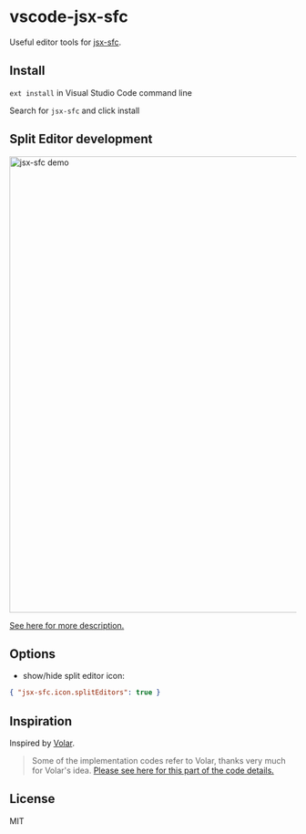 # vscode-jsx-sfc

Useful editor tools for [jsx-sfc](https://github.com/joe-sky/jsx-sfc).

## Install

`ext install` in Visual Studio Code command line

Search for `jsx-sfc` and click install

## Split Editor development

<p>
  <img alt="jsx-sfc demo" src="https://user-images.githubusercontent.com/12705724/121485542-dbb8d180-ca02-11eb-984a-d9da7d31ce17.gif" width="800" />
</p>

[See here for more description.](https://github.com/joe-sky/jsx-sfc#split-editors-experience)

## Options

- show/hide split editor icon:

```json
{ "jsx-sfc.icon.splitEditors": true }
```

## Inspiration

Inspired by [Volar](https://github.com/johnsoncodehk/volar).

> Some of the implementation codes refer to Volar, thanks very much for Volar's idea. [Please see here for this part of the code details.](https://github.com/joe-sky/jsx-sfc/blob/main/packages/vscode-jsx-sfc/src/extension.ts)

## License

MIT
